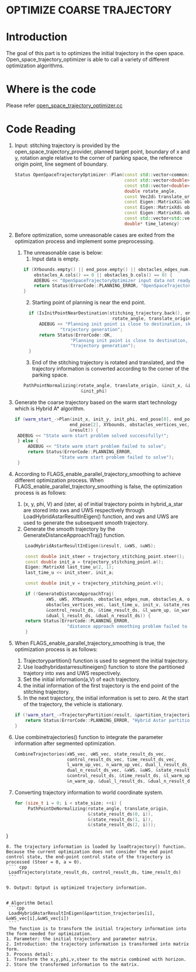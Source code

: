 # OPTIMIZE COARSE TRAJECTORY

# Introduction
The goal of this part is to optimizes the initial trajectory in the open space. Open_space_trajectory_optimizer is able to call a variety of different optimization algorithms.

# Where is the code
Please refer [open_space_trajectory_optimizer.cc](https://github.com/ApolloAuto/apollo/blob/master/modules/planning/tasks/open_space_trajectory_provider/open_space_trajectory_optimizer.cc)

# Code Reading
1. Input: stitching trajectory is provided by the open_space_trajectory_provider, planned target point, boundary of x and y, rotation angle relative to the corner of parking space, the reference origin point, line segment of boundary.
   ``` cpp
   Status OpenSpaceTrajectoryOptimizer::Plan(const std::vector<common::TrajectoryPoint>& stitching_trajectory,
                                             const std::vector<double>& end_pose, 
                                             const std::vector<double>& XYbounds,
                                             double rotate_angle, 
                                             const Vec2d& translate_origin,
                                             const Eigen::MatrixXi& obstacles_edges_num,
                                             const Eigen::MatrixXd& obstacles_A, 
                                             const Eigen::MatrixXd& obstacles_b,
                                             const std::vector<std::vector<Vec2d>>& obstacles_vertices_vec,
                                             double* time_latency)
   ```

2. Before optimization, some unreasonable cases are exited from the optimization process and implement some preprocessing. 
   1. The unreasonable case is below: 
      1. Input data is empty.
      ``` cpp
      if (XYbounds.empty() || end_pose.empty() || obstacles_edges_num.cols() == 0 ||
          obstacles_A.cols() == 0 || obstacles_b.cols() == 0) {
          ADEBUG << "OpenSpaceTrajectoryOptimizer input data not ready";
          return Status(ErrorCode::PLANNING_ERROR, "OpenSpaceTrajectoryOptimizer input data not ready");
      }
      ```
      2. Starting point of planning is near the end point.
      ``` cpp
        if (IsInitPointNearDestination(stitching_trajectory.back(), end_pose,
                                        rotate_angle, translate_origin)) {
            ADEBUG << "Planning init point is close to destination, skip new "
                    "trajectory generation";
            return Status(ErrorCode::OK,
                        "Planning init point is close to destination, skip new "
                        "trajectory generation");
        }
      ```
      3. End of the stitching trajectory is rotated and translated, and the trajectory information is converted according to the corner     of the parking space.
      ``` cpp
      PathPointNormalizing(rotate_angle, translate_origin, &init_x, &init_y,
                            &init_phi)
      ```
3. Generate the coarse trajectory based on the warm start technology which is Hybrid A* algorithm.
   ``` cpp
   if (warm_start_->Plan(init_x, init_y, init_phi, end_pose[0], end_pose[1],
                        end_pose[2], XYbounds, obstacles_vertices_vec,
                        &result)) {
    ADEBUG << "State warm start problem solved successfully!";
    } else {
        ADEBUG << "State warm start problem failed to solve";
        return Status(ErrorCode::PLANNING_ERROR,
                    "State warm start problem failed to solve");
    }
   ```
4. According to FLAGS_enable_parallel_trajectory_smoothing to achieve different optimization process. When                                  FLAGS_enable_parallel_trajectory_smoothing is false, the optimization process is as follows: 
   1. (x, y, phi, V) and (ster, a) of initial trajectory points in hybrid_a_star are stored into xws and UWS respectively through           LoadHybridAstarResultInEigen() function, and xws and UWS are used to generate the subsequent smooth trajectory.
   2. Generate the smooth trajectory by the GenerateDistanceApproachTraj() function.
    ``` cpp
        LoadHybridAstarResultInEigen(&result, &xWS, &uWS);

        const double init_steer = trajectory_stitching_point.steer();
        const double init_a = trajectory_stitching_point.a();
        Eigen::MatrixXd last_time_u(2, 1);
        last_time_u << init_steer, init_a;

        const double init_v = trajectory_stitching_point.v();

        if (!GenerateDistanceApproachTraj(
                xWS, uWS, XYbounds, obstacles_edges_num, obstacles_A, obstacles_b,
                obstacles_vertices_vec, last_time_u, init_v, &state_result_ds,
                &control_result_ds, &time_result_ds, &l_warm_up, &n_warm_up,
                &dual_l_result_ds, &dual_n_result_ds)) {
        return Status(ErrorCode::PLANNING_ERROR,
                        "distance approach smoothing problem failed to solve");
        }
    ```

5. When FLAGS_enable_parallel_trajectory_smoothing is true, the optimization process is as follows: 
   1. Trajectorypartition() function is used to segment the initial trajectory.
   2. Use loadhybridastarresultineigen() function to store the partitioned trajetory into xws and UWS respectively.
   3. Set the initial information(a,V) of each trajectory.
   4. the initial information of the first trajectory is the end point of the stitching trajectory.
   5. In the next trajectory, the initial information is set to zero. At the start of the trajectory, the vehicle is stationary. 
    ``` cpp
    if (!warm_start_->TrajectoryPartition(result, &partition_trajectories)) {
        return Status(ErrorCode::PLANNING_ERROR, "Hybrid Astar partition failed");
    }
    ```
6. Use combinetrajectories() function to integrate the parameter information after segmented optimization.
   ``` cpp
   CombineTrajectories(xWS_vec, uWS_vec, state_result_ds_vec,
                       control_result_ds_vec, time_result_ds_vec,
                       l_warm_up_vec, n_warm_up_vec, dual_l_result_ds_vec,
                       dual_n_result_ds_vec, &xWS, &uWS, &state_result_ds,
                       &control_result_ds, &time_result_ds, &l_warm_up,
                       &n_warm_up, &dual_l_result_ds, &dual_n_result_ds)
   ```
7. Converting trajectory information to world coordinate system.
   ``` cpp
   for (size_t i = 0; i < state_size; ++i) {
        PathPointDeNormalizing(rotate_angle, translate_origin,
                               &(state_result_ds(0, i)), 
                               &(state_result_ds(1, i)),
                               &(state_result_ds(2, i)));
  }
   ```
8. The trajectory information is loaded by loadtrajectory() function. Because the current optimization does not consider the end point control state, the end-point control state of the trajectory is processed (Steer = 0, a = 0).
    ``` cpp
    LoadTrajectory(state_result_ds, control_result_ds, time_result_ds)
    ```

9. Output: Optput is optimized trajectory information.


# Algorithm Detail
    ```cpp
    LoadHybridAstarResultInEigen(&partition_trajectories[i], &xWS_vec[i],&uWS_vec[i])
    ```
    The function is to transform the initial trajectory information into the form needed for optimization.
1. Parameter: the initial trajectory and parameter matrix.
2. Introduction: the trajectory information is transformed into matrix form.
3. Process detail: 
   1. Transform the x,y,phi,v,steer to the matrix combined with horizon.
   2. Store the transformed information to the matrix.

